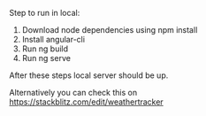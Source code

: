 Step to run in local:
1. Download node dependencies using npm install
2. Install angular-cli
3. Run ng build
4. Run ng serve

After these steps local server should be up.

Alternatively you can check this on https://stackblitz.com/edit/weathertracker 
